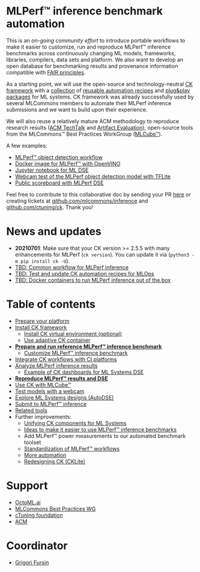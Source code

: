 # MLPerf&trade; inference benchmark automation

This is an *on-going community effort* to introduce portable workflows to make it easier to customize, run and reproduce 
MLPerf&trade; inference benchmarks across continuously changing ML models, frameworks, libraries, compilers, data sets and platform.
We also want to develop an open database for benchmarking results and provenance information 
compatible with [FAIR principles](https://www.go-fair.org/fair-principles).

As a starting point, we will use the open-source and technology-neutral [CK framework](https://github.com/ctuning/ck) 
with a [collection](https://github.com/ctuning/ai) of [reusable automation recipes](https://github.com/ctuning/ai/tree/main/program) 
and [plug&play packages](https://github.com/ctuning/ai/tree/main/package) 
for ML systems. CK framework was already successfully used by several MLCommons members 
to automate their MLPerf inference submissions and we want to build upon their experience. 

We will also reuse a relatively mature ACM methodology to reproduce research results ([ACM TechTalk](https://youtu.be/7zpeIVwICa4) and [Artifact Evaluation](https://cTuning.org/ae)),
open-source tools from the MLCommons&trade; Best Practices WorkGroup ([MLCube&trade;](https://github.com/mlcommons/mlcube)).

A few examples: 
* [MLPerf&trade; object detection workflow](https://github.com/ctuning/ck/blob/master/docs/mlperf-automation/tasks/task-object-detection.md)
* [Docker image for MLPerf&trade; with OpenVINO]( https://github.com/ctuning/ai/tree/main/docker/mlperf-inference-v0.7.openvino )
* [Jupyter notebook for ML DSE](https://nbviewer.jupyter.org/urls/dl.dropbox.com/s/f28u9epifr0nn09/ck-dse-demo-object-detection.ipynb)
* [Webcam test of the MLPerf object detection model with TFLite](https://cknowledge.io/solution/demo-obj-detection-coco-tf-cpu-webcam-linux-azure#test)
* [Public scoreboard with MLPerf DSE](https://cknowledge.io/result/crowd-benchmarking-mlperf-inference-classification-mobilenets-all)

Feel free to contribute to this collaborative doc by sending your PR [here]( https://github.com/ctuning/ck/pulls )
or creating tickets at [github.com/mlcommons/inference](https://github.com/mlcommons/inference) and [github.com/ctuning/ck](https://github.com/ctuning/ck).
Thank you!


# News and updates

* **20210701**: Make sure that your CK version >= 2.5.5 with many enhancements for MLPerf (```ck version```). 
  You can update it via (```python3 -m pip install ck -U```).
* [TBD: Common workflow for MLPerf inference](inference/workflow.md)
* [TBD: Test and update CK automation recipes for MLOps](components/README.md)
* [TBD: Docker containers to run MLPerf inference out of the box](inference/containers.md)

# Table of contents

* [Prepare your platform](platform/README.md)
* [Install CK framework](tools/ck.md)
  * [Install CK virtual environment (optional)](tools/ck-venv.md)
  * [Use adaptive CK container](tools/ck-docker.md)
* [**Prepare and run reference MLPerf&trade; inference benchmark**](tasks/README.md)
  * [Customize MLPerf&trade; inference benchmark](tasks-custom/README.md)
* [Integrate CK workflows with CI platforms](tools/continuous-integration.md)
* [Analyze MLPerf inference results](results/README.md)
  * [Example of CK dashboards for ML Systems DSE](results/ck-dashboard.md)
* [**Reproduce MLPerf&trade; results and DSE**](reproduce/README.md)
* [Use CK with MLCube&trade;](tools/mlcube.md)
* [Test models with a webcam](reproduce/demo-webcam-object-detection-x86-64.md)
* [Explore ML Systems designs (AutoDSE)](dse/README.md)
* [Submit to MLPerf&trade; inference](submit/README.md)
* [Related tools](tools/README.md)
* Further improvements:
  * [Unifying CK components for ML Systems](components/README.md)
  * [Ideas to make it easier to use MLPerf&trade; inference benchmarks](https://docs.google.com/document/d/1xUI4_ArXssMUigsSHTAE2lL7jRZE12XXvzoV3QMoT84)
  * Add MLPerf&trade; power measurements to our automated benchmark toolset
  * [Standardization of MLPerf&trade; workflows](tbd/standardization.md)
  * [More automation](tbd/automation.md)
  * [Redesigning CK (CKLite)](tbd/ck2.md)



# Support

* [OctoML.ai](https://octoml.ai)
* [MLCommons Best Practices WG](https://mlcommons.org)
* [cTuning foundation](https://cTuning.org)
* [ACM](https://acm.org)


# Coordinator

* [Grigori Fursin](https://cKnowledge.io/@gfursin)
